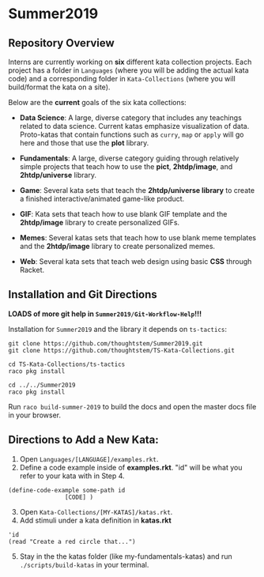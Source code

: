 Summer2019
==========
## Repository Overview

Interns are currently working on __six__ different kata collection projects. Each project has a folder in `Languages` (where you will be adding the actual kata code) and a corresponding folder in `Kata-Collections` (where you will build/format the kata on a site).

Below are the __current__ goals of the six kata collections:

- __Data Science__: A large, diverse category that includes any teachings related to data science. Current katas emphasize visualization of data. Proto-katas that contain functions such as `curry`, `map` or `apply` will go here and those that use the __plot__ library. 

- __Fundamentals__: A large, diverse category guiding through relatively simple projects that teach how to use the __pict__, __2htdp/image__, and __2htdp/universe__ library.

- __Game__: Several kata sets that teach the __2htdp/universe library__ to create a finished interactive/animated game-like product.

- __GIF__: Kata sets that teach how to use blank GIF template and the __2htdp/image__ library to create personalized GIFs. 

- __Memes__: Several katas sets that teach how to use blank meme templates and the __2htdp/image__ library to create personalized memes.

- __Web__: Several kata sets that teach web design using basic __CSS__ through Racket.

## Installation and Git Directions

__LOADS of more git help in `Summer2019/Git-Workflow-Help`!!!__

Installation for `Summer2019` and the library it depends on `ts-tactics`:

```
git clone https://github.com/thoughtstem/Summer2019.git
git clone https://github.com/thoughtstem/TS-Kata-Collections.git

cd TS-Kata-Collections/ts-tactics
raco pkg install

cd ../../Summer2019
raco pkg install
```

Run `raco build-summer-2019` to build the docs and open the master docs file in your browser.

## Directions to Add a New Kata:

1) Open `Languages/[LANGUAGE]/examples.rkt`.
2) Define a code example inside of __examples.rkt__. "id" will be what you refer to your kata with in Step 4.
```
(define-code-example some-path id
                [CODE] )
```
3) Open `Kata-Collections/[MY-KATAS]/katas.rkt`.
4) Add stimuli under a kata definition in __katas.rkt__
```
'id
(read "Create a red circle that...")
```

5) Stay in the the katas folder (like my-fundamentals-katas) and run `./scripts/build-katas` in your terminal.

